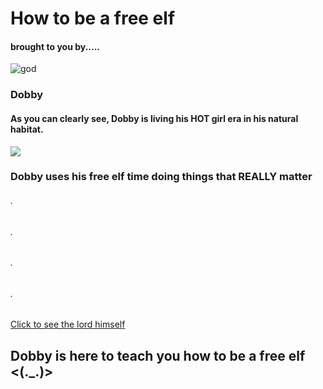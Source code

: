 # How to be a free elf

#### brought to you by.....

![god](https://encrypted-tbn0.gstatic.com/images?q=tbn:ANd9GcT-HcOuufSJAKcXDdUYJq3Ns0q07pXNMnDsiA&s)

### Dobby 

#### As you can clearly see, Dobby is living his HOT girl era in his natural habitat. 


![](https://media.tenor.com/DQZuhzX0-DIAAAAM/dance-dobbi.gif)
### Dobby uses his free elf time doing things that REALLY matter

###### .
###### .
###### .
###### .

[Click to see the lord himself](https://rubytuesday16.github.io/dobbo.html)




## Dobby is here to teach you how to be a free elf <(._.)>







